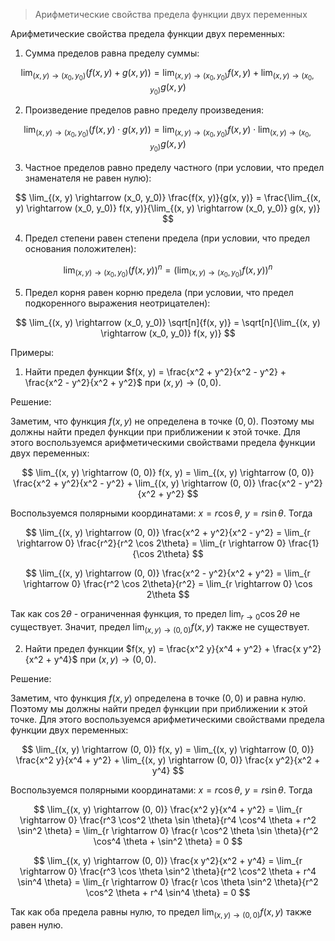 > Арифметические свойства предела функции двух переменных

Арифметические свойства предела функции двух переменных:

1. Сумма пределов равна пределу суммы:

$$
\lim_{(x, y) \rightarrow (x_0, y_0)} (f(x, y) + g(x, y)) = \lim_{(x, y) \rightarrow (x_0, y_0)} f(x, y) + \lim_{(x, y) \rightarrow (x_0, y_0)} g(x, y)
$$

2. Произведение пределов равно пределу произведения:

$$
\lim_{(x, y) \rightarrow (x_0, y_0)} (f(x, y) \cdot g(x, y)) = \lim_{(x, y) \rightarrow (x_0, y_0)} f(x, y) \cdot \lim_{(x, y) \rightarrow (x_0, y_0)} g(x, y)
$$

3. Частное пределов равно пределу частного (при условии, что предел знаменателя не равен нулю):

$$
\lim_{(x, y) \rightarrow (x_0, y_0)} \frac{f(x, y)}{g(x, y)} = \frac{\lim_{(x, y) \rightarrow (x_0, y_0)} f(x, y)}{\lim_{(x, y) \rightarrow (x_0, y_0)} g(x, y)}
$$

4. Предел степени равен степени предела (при условии, что предел основания положителен):

$$
\lim_{(x, y) \rightarrow (x_0, y_0)} (f(x, y))^n = (\lim_{(x, y) \rightarrow (x_0, y_0)} f(x, y))^n
$$

5. Предел корня равен корню предела (при условии, что предел подкоренного выражения неотрицателен):

$$
\lim_{(x, y) \rightarrow (x_0, y_0)} \sqrt[n]{f(x, y)} = \sqrt[n]{\lim_{(x, y) \rightarrow (x_0, y_0)} f(x, y)}
$$

Примеры:

1. Найти предел функции $f(x, y) = \frac{x^2 + y^2}{x^2 - y^2} + \frac{x^2 - y^2}{x^2 + y^2}$ при $(x, y) \rightarrow (0, 0)$.

Решение:

Заметим, что функция $f(x, y)$ не определена в точке $(0, 0)$. Поэтому мы должны найти предел функции при приближении к этой точке. Для этого воспользуемся арифметическими свойствами предела функции двух переменных:

$$
\lim_{(x, y) \rightarrow (0, 0)} f(x, y) = \lim_{(x, y) \rightarrow (0, 0)} \frac{x^2 + y^2}{x^2 - y^2} + \lim_{(x, y) \rightarrow (0, 0)} \frac{x^2 - y^2}{x^2 + y^2}
$$

Воспользуемся полярными координатами: $x = r \cos \theta$, $y = r \sin \theta$. Тогда

$$
\lim_{(x, y) \rightarrow (0, 0)} \frac{x^2 + y^2}{x^2 - y^2} = \lim_{r \rightarrow 0} \frac{r^2}{r^2 \cos 2\theta} = \lim_{r \rightarrow 0} \frac{1}{\cos 2\theta}
$$

$$
\lim_{(x, y) \rightarrow (0, 0)} \frac{x^2 - y^2}{x^2 + y^2} = \lim_{r \rightarrow 0} \frac{r^2 \cos 2\theta}{r^2} = \lim_{r \rightarrow 0} \cos 2\theta
$$

Так как $\cos 2\theta$ - ограниченная функция, то предел $\lim_{r \rightarrow 0} \cos 2\theta$ не существует. Значит, предел $\lim_{(x, y) \rightarrow (0, 0)} f(x, y)$ также не существует.

2. Найти предел функции $f(x, y) = \frac{x^2 y}{x^4 + y^2} + \frac{x y^2}{x^2 + y^4}$ при $(x, y) \rightarrow (0, 0)$.

Решение:

Заметим, что функция $f(x, y)$ определена в точке $(0, 0)$ и равна нулю. Поэтому мы должны найти предел функции при приближении к этой точке. Для этого воспользуемся арифметическими свойствами предела функции двух переменных:

$$
\lim_{(x, y) \rightarrow (0, 0)} f(x, y) = \lim_{(x, y) \rightarrow (0, 0)} \frac{x^2 y}{x^4 + y^2} + \lim_{(x, y) \rightarrow (0, 0)} \frac{x y^2}{x^2 + y^4}
$$

Воспользуемся полярными координатами: $x = r \cos \theta$, $y = r \sin \theta$. Тогда

$$
\lim_{(x, y) \rightarrow (0, 0)} \frac{x^2 y}{x^4 + y^2} = \lim_{r \rightarrow 0} \frac{r^3 \cos^2 \theta \sin \theta}{r^4 \cos^4 \theta + r^2 \sin^2 \theta} = \lim_{r \rightarrow 0} \frac{r \cos^2 \theta \sin \theta}{r^2 \cos^4 \theta + \sin^2 \theta} = 0
$$

$$
\lim_{(x, y) \rightarrow (0, 0)} \frac{x y^2}{x^2 + y^4} = \lim_{r \rightarrow 0} \frac{r^3 \cos \theta \sin^2 \theta}{r^2 \cos^2 \theta + r^4 \sin^4 \theta} = \lim_{r \rightarrow 0} \frac{r \cos \theta \sin^2 \theta}{r^2 \cos^2 \theta + r^4 \sin^4 \theta} = 0
$$

Так как оба предела равны нулю, то предел $\lim_{(x, y) \rightarrow (0, 0)} f(x, y)$ также равен нулю.